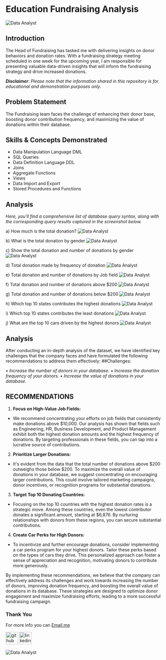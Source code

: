 # Education Fundraising Analysis

![Data Analyst](https://github.com/princeadeakanni/SQL_Project/blob/main/Header%20Image.PNG)

## Introduction
The Head of Fundraising has tasked me with delivering insights on donor behaviors and donation rates. With a fundraising strategy meeting scheduled in one week for the upcoming year, I am responsible for presenting valuable data-driven insights that will inform the fundraising strategy and drive increased donations.

**_Disclaimer_**: _Please note that the information shared in this repository is for educational and demonstration purposes only._

## Problem Statement
The Fundraising team faces the challenge of enhancing their donor base, boosting donor contribution frequency, and maximizing the value of donations within their database.

## Skills & Concepts Demonstrated
- Data Manipulation Language DML
- SQL Queries
- Data Definition Language DDL
- Joins
- Aggregate Functions 
- Views
- Data Import and Export 
- Stored Procedures and Functions

## Analysis

_Here, you'll find a comprehensive list of database query syntax, along with the corresponding query results captured in the screenshot below._


a)	How much is the total donation?
![Data Analyst](https://github.com/princeadeakanni/SQL_Project/blob/main/Question%201.png)


b)	What is the total donation by gender
![Data Analyst](https://github.com/princeadeakanni/SQL_Project/blob/main/Question%202.PNG)


c)	Show the total donation and number of donations by gender
![Data Analyst](https://github.com/princeadeakanni/SQL_Project/blob/main/Question%203.PNG)


d)	Total donation made by frequency of donation 
![Data Analyst](https://github.com/princeadeakanni/SQL_Project/blob/main/Question%204.PNG)


e)	Total donation and number of donations by Job field 
![Data Analyst](https://github.com/princeadeakanni/SQL_Project/blob/main/Question%205.PNG)


f)	Total donation and number of donations above $200
![Data Analyst](https://github.com/princeadeakanni/SQL_Project/blob/main/Question%206.PNG)


g)	Total donation and number of donations below $200
![Data Analyst](https://github.com/princeadeakanni/SQL_Project/blob/main/Question%207.PNG)


h)	Which top 10 states contributes the highest donations
![Data Analyst](https://github.com/princeadeakanni/SQL_Project/blob/main/Question%208.PNG)


i)	Which top 10 states contributes the least donations 
![Data Analyst](https://github.com/princeadeakanni/SQL_Project/blob/main/Question%209.PNG)


j)	What are the top 10 cars driven by the highest donors 
![Data Analyst](https://github.com/princeadeakanni/SQL_Project/blob/main/Question%2010.PNG)


## Analysis

After conducting an in-depth analysis of the dataset, we have identified key challenges that the company faces and have formulated the following recommendations to address them effectively:
##Challenges:

_•	Increase the number of donors in your database._
_•	Increase the donation frequency of your donors._
_•	Increase the value of donations in your database._



## RECOMMENDATIONS

1. **Focus on High-Value Job Fields:**
  - We recommend concentrating your efforts on job fields that consistently make donations above $10,000. Our analysis has shown that fields such as Engineering, HR, Business Development, and Product Management exhibit both the highest donation amounts and the highest frequency of donations. By targeting professionals in these fields, you can tap into a lucrative source of contributions.

 2. **Prioritize Larger Donations:**
  - It's evident from the data that the total number of donations above $200 outweighs those below $200. To maximize the overall value of donations in your database, we suggest concentrating on encouraging larger contributions. This could involve tailored marketing campaigns, donor incentives, or recognition programs for substantial donations.

3. **Target Top 10 Donating Countries:**
  - Focusing on the top 10 countries with the highest donation rates is a strategic move. Among these countries, even the lowest contributor donates a significant amount, starting at $6,876. By nurturing relationships with donors from these regions, you can secure substantial contributions.

4. **Create Car Perks for High Donors:**
  - To incentivize and further encourage donations, consider implementing a car perks program for your highest donors. Tailor these perks based on the types of cars they drive. This personalized approach can foster a sense of appreciation and recognition, motivating donors to contribute more generously.


By implementing these recommendations, we believe that the company can effectively address its challenges and work towards increasing the number of donors, improving donation frequency, and boosting the overall value of donations in its database. These strategies are designed to optimize donor engagement and maximize fundraising efforts, leading to a more successful fundraising campaign.


### Thank You 
For more info you can [Email me](muideenadeakanni@gmail.com)

[<img src='https://cdn.jsdelivr.net/npm/simple-icons@3.0.1/icons/github.svg' alt='github' height='40'>](https://github.com/princeadeakanni)  [<img src='https://cdn.jsdelivr.net/npm/simple-icons@3.0.1/icons/linkedin.svg' alt='linkedin' height='40'>](https://www.linkedin.com/in/muideenadeakanni)  

![Data Analyst](https://github.com/princeadeakanni/WeCare-Attrition/blob/main/My%20banner.png)




